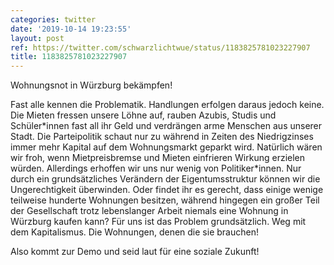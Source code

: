 ```yaml
---
categories: twitter
date: '2019-10-14 19:23:55'
layout: post
ref: https://twitter.com/schwarzlichtwue/status/1183825781023227907
title: 1183825781023227907
---
```

Wohnungsnot in Würzburg bekämpfen!



Fast alle kennen die Problematik. Handlungen erfolgen daraus jedoch keine. Die Mieten fressen unsere Löhne auf, rauben Azubis, Studis und Schüler\*innen fast all ihr Geld und verdrängen arme Menschen aus unserer Stadt. 
Die Parteipolitik schaut nur zu während in Zeiten des Niedrigzinses immer mehr Kapital auf dem Wohnungsmarkt geparkt wird. Natürlich wären wir froh, wenn Mietpreisbremse und Mieten einfrieren Wirkung erzielen würden. Allerdings erhoffen wir uns nur wenig von Politiker\*innen. 
Nur durch ein grundsätzliches Verändern der Eigentumsstruktur können wir die Ungerechtigkeit überwinden. 
Oder findet ihr es gerecht, dass einige wenige teilweise hunderte Wohnungen besitzen, während hingegen ein großer Teil der Gesellschaft trotz lebenslanger Arbeit niemals eine Wohnung in Würzburg kaufen kann? 
Für uns ist das Problem grundsätzlich. Weg mit dem Kapitalismus. Die Wohnungen, denen die sie brauchen! 



Also kommt zur Demo und seid laut für eine soziale Zukunft!



 